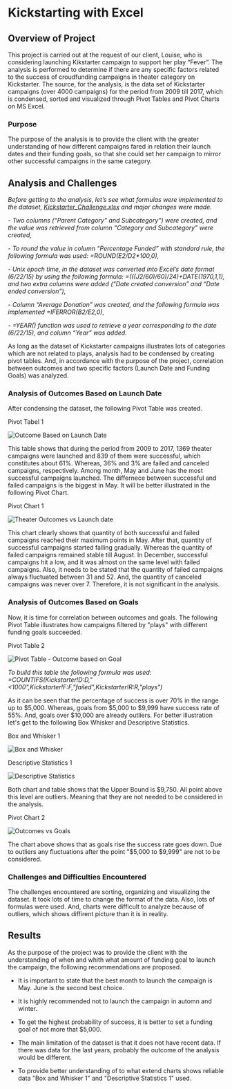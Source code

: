 # Kickstarting with Excel

## Overview of Project

This project is carried out at the request of our client, Louise, who is considering launching Kikstarter campaign to support her play “Fever”. The analysis is performed to determine if there are any specific factors related to the success of croudfunding campaigns in theater category on Kickstarter. The source, for the analysis, is the data set of Kickstarter campaigns (over 4000 campaigns) for the period from 2009 till 2017, which is condensed, sorted and visualized through Pivot Tables and Pivot Charts on MS Excel.

### Purpose

The purpose of the analysis is to provide the client with the greater understanding of how different campaigns fared in relation their launch dates and their funding goals, so that she could set her campaign to mirror other successful campaigns in the same category.

## Analysis and Challenges

_Before getting to the analysis, let’s see what formulas were implemented to the dataset, [Kickstarter_Challenge.xlsx](Kickstarter_Challenge.xlsx) and major changes were made._ 

_-	Two columns (“Parent Category” and Subcategory”) were created, and the value was retrieved from column “Category and Subcategory”  were created,_

_-	To round the value in column “Percentage Funded” with standard rule, the following formula was used: =ROUND(E2/D2*100,0),_ 

_-	Unix epoch time, in the dataset was converted into Excel’s date format (6/22/15) by using the following formula: =(((J2/60)/60)/24)+DATE(1970,1,1), and two extra columns were added (“Date created conversion” and “Date ended conversion”),_

_-	Column “Average Donation” was created, and the following formula was implemented =IFERROR(B2/E2,0),_

_-	=YEAR() function was used to retrieve a year corresponding to the date (6/22/15), and column “Year” was added._

As long as the dataset of Kickstarter campaigns illustrates lots of categories which are not related to plays, analysis had to be condensed by creating pivot tables. And, in accordance with the purpose of the project, correlation between outcomes and two specific factors (Launch Date and Funding Goals) was analyzed.

### Analysis of Outcomes Based on Launch Date

After condensing the dataset, the following Pivot Table was created. 

Pivot Tabel 1

![Outcome Based on Launch Date](Resources/Images/PT_1.png)

This table shows that during the period from 2009 to 2017, 1369 theater campaigns were launched and 839 of them were successful, which constitutes about 61%. Whereas, 36% and 3% are failed and canceled campaigns, respectively. Among month, May and June has the most successful campaigns launched. The differnece between successful and failed campaigns is the biggest in May. It will be better illustrated in the following Pivot Chart.

Pivot Chart 1

![Theater Outcomes vs Launch date](Resources/Theater_Outcomes_vs_Launch.png)

This chart clearly shows that quantity of both successful and failed campaigns reached their maximum points in May. After that, quantity of successful campaigns started falling gradually. Whereas the quantity of failed campaigns remained stable till August. In December, successful campaigns hit a low, and it was almost on the same level with failed campaigns. Also, it needs to be stated that the quantity of failed campaigns always fluctuated between 31 and 52. And, the quantity of canceled campaigns was never over 7. Therefore, it is not significant in the analysis.

### Analysis of Outcomes Based on Goals

Now, it is time for correlation between outcomes and goals. The following Pivot Table illustrates how campaigns filtered by "plays" with different funding goals succeeded.

Pivot Table 2

![Pivot Table - Outcome based on Goal](Resources/Images/PT_2.png) 	

_To build this table the following formula was used: =COUNTIFS(Kickstarter!$D:$D,"<1000",Kickstarter!$F:$F,"failed",Kickstarter!$R:$R,"plays")_

As it can be seen that the percentage of success is over 70% in the range up to $5,000. Whereas, goals from $5,000 to $9,999 have success rate of 55%. And, goals over $10,000 are already outliers. For better illustration let's get to the following Box Whisker and Descriptive Statistics.

Box and Whisker 1

![Box and Whisker](Resources/Images/Box_whisker.png)

Descriptive Statistics 1

![Descriptive Statistics](Resources/Images/Descriptive_Statistics.png)

Both chart and table shows that the Upper Bound is $9,750. All point above this level are outliers. Meaning that they are not needed to be considered in the analysis. 

Pivot Chart 2

![Outcomes vs Goals](Resources/Outcomes_vs_Goals.png)

The chart above shows that as goals rise the success rate goes down.  Due to outliers any fluctuations after the point "$5,000 to $9,999" are not to be considered. 

### Challenges and Difficulties Encountered

The challenges encountered are sorting, organizing and visualizing the dataset. It took lots of time to change the format of the data. Also, lots of formulas were used. And, charts were difficult to analyze because of outliers, which shows diffirent picture than it is in reality.

## Results

As the purpose of the project was to provide the client with the understanding of when and whith what amount of funding goal to launch the campaign, the following recommendations are proposed.

- It is important to state that the best month to launch the campaign is May. June is the second best choice. 

- It is highly recommended not to launch the campaign in automn and winter.

- To get the highest probability of success, it is better to set a funding goal of not more that $5,000.

- The main limitation of the dataset is that it does not have recent data. If there was data for the last years, probably the outcome of the analysis would be different.  

- To provide better understanding of to what extend charts shows reliable data "Box and Whisker 1" and "Descriptive Statistics 1" used.
